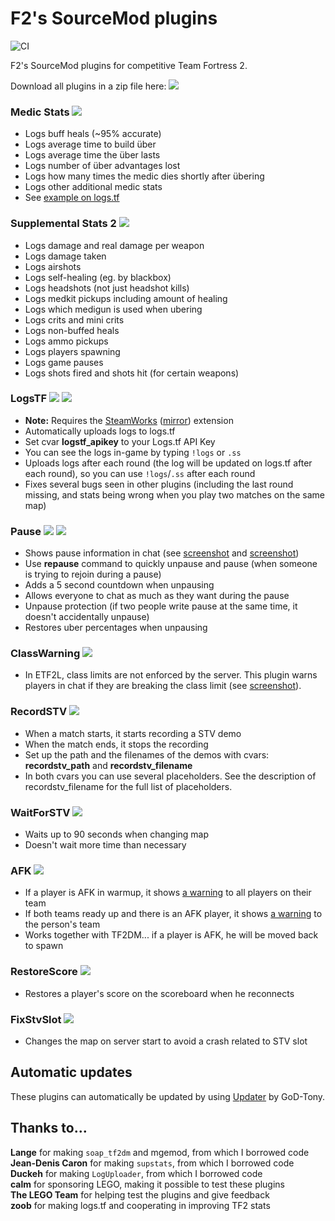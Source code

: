 # F2's SourceMod plugins

![CI](https://github.com/F2/F2s-sourcemod-plugins/workflows/CI/badge.svg)

F2's SourceMod plugins for competitive Team Fortress 2.

Download all plugins in a zip file here: <a href="https://sourcemod.krus.dk/f2-sourcemod-plugins.zip"><img src="https://img.shields.io/badge/-download-informational" /></a>

### Medic Stats <a href="https://sourcemod.krus.dk/medicstats.zip"><img src="https://img.shields.io/badge/-download-informational" /></a>

- Logs buff heals (~95% accurate)
- Logs average time to build über
- Logs average time the über lasts
- Logs number of über advantages lost
- Logs how many times the medic dies shortly after übering
- Logs other additional medic stats
- See [example on logs.tf](https://logs.tf/154545)

### Supplemental Stats 2 <a href="https://sourcemod.krus.dk/supstats2.zip"><img src="https://img.shields.io/badge/-download-informational" /></a>

- Logs damage and real damage per weapon
- Logs damage taken
- Logs airshots
- Logs self-healing (eg. by blackbox)
- Logs headshots (not just headshot kills)
- Logs medkit pickups including amount of healing
- Logs which medigun is used when ubering
- Logs crits and mini crits
- Logs non-buffed heals
- Logs ammo pickups
- Logs players spawning
- Logs game pauses
- Logs shots fired and shots hit (for certain weapons)

### LogsTF <a href="https://sourcemod.krus.dk/logstf.zip"><img src="https://img.shields.io/badge/-download-informational" /></a> <a href="./logstf"><img src="https://img.shields.io/badge/-More%20info-yellowgreen" /></a>

- **Note:** Requires the [SteamWorks](https://users.alliedmods.net/~kyles/builds/SteamWorks/) ([mirror](https://github.com/hexa-core-eu/SteamWorks/releases)) extension
- Automatically uploads logs to logs.tf
- Set cvar **logstf_apikey** to your Logs.tf API Key
- You can see the logs in-game by typing `!logs` or `.ss`
- Uploads logs after each round (the log will be updated on logs.tf after each round), so you can use `!logs`/`.ss` after each round
- Fixes several bugs seen in other plugins (including the last round missing, and stats being wrong when you play two matches on the same map)

### Pause <a href="https://sourcemod.krus.dk/pause.zip"><img src="https://img.shields.io/badge/-download-informational" /></a> <a href="./pause"><img src="https://img.shields.io/badge/-More%20info-yellowgreen" /></a>

- Shows pause information in chat (see [screenshot](https://sourcemod.krus.dk/pause.jpg) and [screenshot](https://sourcemod.krus.dk/pause-time.jpg))
- Use **repause** command to quickly unpause and pause (when someone is trying to rejoin during a pause)
- Adds a 5 second countdown when unpausing
- Allows everyone to chat as much as they want during the pause
- Unpause protection (if two people write pause at the same time, it doesn't accidentally unpause)
- Restores uber percentages when unpausing

### ClassWarning <a href="https://sourcemod.krus.dk/classwarning.zip"><img src="https://img.shields.io/badge/-download-informational" /></a>

- In ETF2L, class limits are not enforced by the server. This plugin warns players in chat if they are breaking the class limit (see [screenshot](https://sourcemod.krus.dk/classwarning.jpg)).

### RecordSTV <a href="https://sourcemod.krus.dk/recordstv.zip"><img src="https://img.shields.io/badge/-download-informational" /></a>

- When a match starts, it starts recording a STV demo
- When the match ends, it stops the recording
- Set up the path and the filenames of the demos with cvars: **recordstv_path** and **recordstv_filename**
- In both cvars you can use several placeholders. See the description of recordstv_filename for the full list of placeholders.

### WaitForSTV <a href="https://sourcemod.krus.dk/waitforstv.zip"><img src="https://img.shields.io/badge/-download-informational" /></a>

- Waits up to 90 seconds when changing map
- Doesn't wait more time than necessary

### AFK <a href="https://sourcemod.krus.dk/afk.zip"><img src="https://img.shields.io/badge/-download-informational" /></a>

- If a player is AFK in warmup, it shows [a warning](https://sourcemod.krus.dk/afk-1.jpg) to all players on their team
- If both teams ready up and there is an AFK player, it shows [a warning](https://sourcemod.krus.dk/afk-2.jpg) to the person's team
- Works together with TF2DM... if a player is AFK, he will be moved back to spawn

### RestoreScore <a href="https://sourcemod.krus.dk/restorescore.zip"><img src="https://img.shields.io/badge/-download-informational" /></a>

- Restores a player's score on the scoreboard when he reconnects

### FixStvSlot <a href="https://sourcemod.krus.dk/fixstvslot.zip"><img src="https://img.shields.io/badge/-download-informational" /></a>

- Changes the map on server start to avoid a crash related to STV slot

## Automatic updates

These plugins can automatically be updated by using <a href="https://forums.alliedmods.net/showthread.php?t=169095">Updater</a> by GoD-Tony.

## Thanks to...

**Lange** for making `soap_tf2dm` and mgemod, from which I borrowed code\
**Jean-Denis Caron** for making `supstats`, from which I borrowed code\
**Duckeh** for making `LogUploader`, from which I borrowed code\
**calm** for sponsoring LEGO, making it possible to test these plugins\
**The LEGO Team** for helping test the plugins and give feedback\
**zoob** for making logs.tf and cooperating in improving TF2 stats
